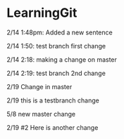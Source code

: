 LearningGit
===========

2/14 1:48pm: Added a new sentence

2/14 1:50: test branch first change

2/14 2:18: making a change on master

2/14 2:19: test branch 2nd change

2/19 Change in master

2/19 this is a testbranch change

5/8 new master change

2/19 #2 Here is another change
